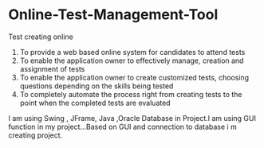 # Online-Test-Management-Tool
Test creating online
1. To provide a web based online system for candidates to attend tests
2. To enable the application owner to effectively manage, creation and assignment of tests 
3. To enable the application owner to create customized tests, choosing questions depending on the skills being tested 
4. To completely automate the process right from creating tests to the point when the completed tests are evaluated

I am using Swing , JFrame, Java ,Oracle Database in Project.I am using GUI function in my project...Based on GUI and connection to database i m creating project.
